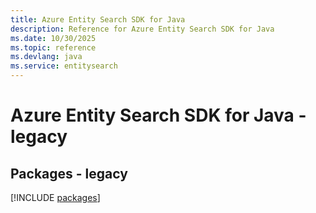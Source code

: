 ```yaml
---
title: Azure Entity Search SDK for Java
description: Reference for Azure Entity Search SDK for Java
ms.date: 10/30/2025
ms.topic: reference
ms.devlang: java
ms.service: entitysearch
---
```

# Azure Entity Search SDK for Java - legacy
## Packages - legacy
[!INCLUDE [packages](entity-search-index.md)]